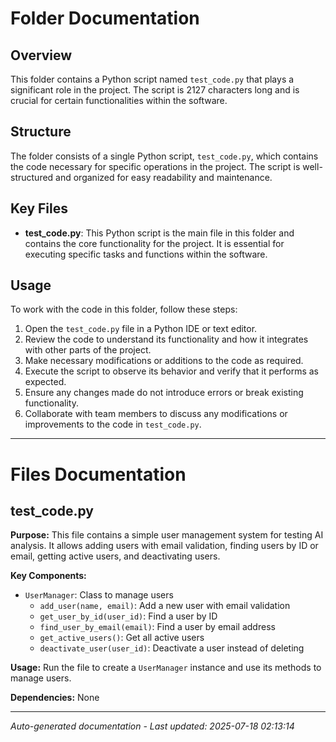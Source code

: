 # Folder Documentation

## Overview
This folder contains a Python script named `test_code.py` that plays a significant role in the project. The script is 2127 characters long and is crucial for certain functionalities within the software.

## Structure
The folder consists of a single Python script, `test_code.py`, which contains the code necessary for specific operations in the project. The script is well-structured and organized for easy readability and maintenance.

## Key Files
- **test_code.py**: This Python script is the main file in this folder and contains the core functionality for the project. It is essential for executing specific tasks and functions within the software.

## Usage
To work with the code in this folder, follow these steps:
1. Open the `test_code.py` file in a Python IDE or text editor.
2. Review the code to understand its functionality and how it integrates with other parts of the project.
3. Make necessary modifications or additions to the code as required.
4. Execute the script to observe its behavior and verify that it performs as expected.
5. Ensure any changes made do not introduce errors or break existing functionality.
6. Collaborate with team members to discuss any modifications or improvements to the code in `test_code.py`.

---

# Files Documentation

## test_code.py

**Purpose:** This file contains a simple user management system for testing AI analysis. It allows adding users with email validation, finding users by ID or email, getting active users, and deactivating users.

**Key Components:**
- `UserManager`: Class to manage users
  - `add_user(name, email)`: Add a new user with email validation
  - `get_user_by_id(user_id)`: Find a user by ID
  - `find_user_by_email(email)`: Find a user by email address
  - `get_active_users()`: Get all active users
  - `deactivate_user(user_id)`: Deactivate a user instead of deleting

**Usage:** Run the file to create a `UserManager` instance and use its methods to manage users.

**Dependencies:** None

---
*Auto-generated documentation - Last updated: 2025-07-18 02:13:14*
